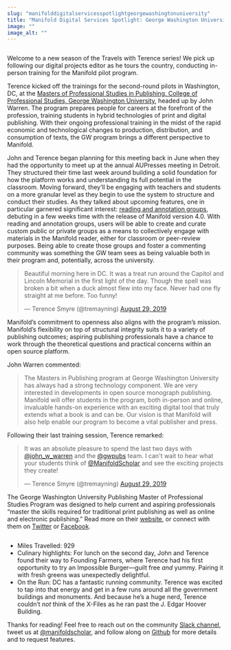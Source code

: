 ```yaml
---
slug: "manifolddigitalservicesspotlightgeorgewashingtonuniversity"
title: "Manifold Digital Services Spotlight: George Washington University"
image: ""
image_alt: ""
---
```




<!--truncate-->

  <img src="/img/blog/legacy_wp/2019/09/GW-MDS-681x1024.jpg" alt="" class="wp-image-531" />

Welcome to a new season of the Travels with Terence series! We pick up following our digital projects editor as he tours the country, conducting in-person training for the Manifold pilot program.

Terence kicked off the trainings for the second-round pilots in Washington, DC, at the [M](http://cps.gwu.edu/publishing)[asters of Professional Studies in Publishing, College of Professional Studies, George Washington University](http://cps.gwu.edu/publishing), headed up by John Warren. The program prepares people for careers at the forefront of the profession, training students in hybrid technologies of print and digital publishing. With their ongoing professional training in the midst of the rapid economic and technological changes to production, distribution, and consumption of texts, the GW program brings a different perspective to Manifold.

John and Terence began planning for this meeting back in June when they had the opportunity to meet up at the annual AUPresses meeting in Detroit. They structured their time last week around building a solid foundation for how the platform works and understanding its full potential in the classroom. Moving forward, they’ll be engaging with teachers and students on a more granular level as they begin to use the system to structure and conduct their studies. As they talked about upcoming features, one in particular garnered significant interest: [reading and annotation groups](https://marvelapp.com/i221e34/screen/58063685), debuting in a few weeks time with the release of Manifold version 4.0. With reading and annotation groups, users will be able to create and curate custom public or private groups as a means to collectively engage with materials in the Manifold reader, either for classroom or peer-review purposes. Being able to create those groups and foster a commenting community was something the GW team sees as being valuable both in their program and, potentially, across the university.

> Beautiful morning here in DC. It was a treat run around the Capitol and Lincoln Memorial in the first light of the day. Though the spell was broken a bit when a duck almost flew into my face. Never had one fly straight at me before. Too funny!
>
> — Terence Smyre (@tremayning) [August 29, 2019](https://twitter.com/tremayning/status/1167036565085929472?ref_src=twsrc%5Etfw)

 <script async="" src="https://platform.twitter.com/widgets.js" charset="utf-8"></script>

Manifold’s commitment to openness also aligns with the program’s mission. Manifold’s flexibility on top of structural integrity suits it to a variety of publishing outcomes; aspiring publishing professionals have a chance to work through the theoretical questions and practical concerns within an open source platform.

John Warren commented:

> The Masters in Publishing program at George Washington University has always had a strong technology component. We are very interested in developments in open source monograph publishing. Manifold will offer students in the program, both in-person and online, invaluable hands-on experience with an exciting digital tool that truly extends what a book is and can be. Our vision is that Manifold will also help enable our program to become a vital publisher and press.

Following their last training session, Terence remarked:

> It was an absolute pleasure to spend the last two days with [@john\_w\_warren](https://twitter.com/john_w_warren?ref_src=twsrc%5Etfw) and the [@gwpubs](https://twitter.com/gwpubs?ref_src=twsrc%5Etfw) team. I can't wait to hear what your students think of [@ManifoldScholar](https://twitter.com/ManifoldScholar?ref_src=twsrc%5Etfw) and see the exciting projects they create!
>
> — Terence Smyre (@tremayning) [August 29, 2019](https://twitter.com/tremayning/status/1167051394790109184?ref_src=twsrc%5Etfw)

 <script async="" src="https://platform.twitter.com/widgets.js" charset="utf-8"></script>

The George Washington University Publishing Master of Professional Studies Program was designed to help current and aspiring professionals “master the skills required for traditional print publishing as well as online and electronic publishing.” Read more on their [website](http://cps.gwu.edu/publishing), or connect with them on [Twitter](https://twitter.com/cpsgwu) or [Facebook](https://www.facebook.com/CPSGW).

<img src="/img/blog/legacy_wp/2019/09/gw_primary_2c_0-John-Warren.png" alt="" class="wp-image-562" />

- Miles Travelled: 929
- Culinary highlights: For lunch on the second day, John and Terence found their way to Founding Farmers, where Terence had his first opportunity to try an Impossible Burger—guilt free _and_ yummy. Pairing it with fresh greens was unexpectedly delightful.
- On the Run: DC has a fantastic running community. Terence was excited to tap into that energy and get in a few runs around all the government buildings and monuments. And because he’s a huge nerd, Terence couldn’t _not_ think of the X-Files as he ran past the J. Edgar Hoover Building.

Thanks for reading! Feel free to reach out on the community [Slack channel](https://manifold-slackin.herokuapp.com/), tweet us at [@manifoldscholar](https://twitter.com/ManifoldScholar), and follow along on [Github](https://github.com/ManifoldScholar/manifold) for more details and to request features.



